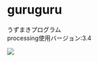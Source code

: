 # guruguru
うずまきプログラム<br>
processing使用バージョン:3.4

<img src="https://raw.githubusercontent.com/yuzuyuru/image/master/180906_170449_0324.png">

